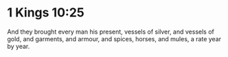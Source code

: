 # 1 Kings 10:25

And they brought every man his present, vessels of silver, and vessels of gold, and garments, and armour, and spices, horses, and mules, a rate year by year.